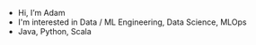 - Hi, I’m Adam
- I'm interested in Data / ML Engineering, Data Science, MLOps
- Java, Python, Scala

<!---
sidorovichva/sidorovichva is a ✨ special ✨ repository because its `README.md` (this file) appears on your GitHub profile.
You can click the Preview link to take a look at your changes.
--->
